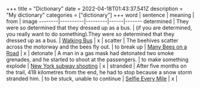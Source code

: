 +++
title = "Dictionary"
date = 2022-04-18T01:43:37.541Z
description = "My dictionary"
categories = ["dictionary"]
+++
   word | sentence | meaning | from | image 
--------|----------|---------|------|-------
determined | They were so determined that they dressed up as a bus. | (if you are determined, you really want to do something).They were so determined that they dressed up as a bus. | [Walking Bus](https://www.newsinlevels.com/products/walking-bus-level-2/) | x |
scatter | The beehives scatter across the motorway and the bees fly out. | to break up | [Many Bees on a Road](https://www.newsinlevels.com/products/many-bees-on-a-road-level-2/) | x |
detonate | A man in a gas mask had detonated two smoke grenades, and he started to shoot at the passengers. | to make something explode | [New York subway shooting](https://www.newsinlevels.com/products/new-york-subway-shooting-level-2/) | x |
stranded | After five months on the trail, 418 kilometres from the end, he had to stop because a snow storm stranded him. | to be stuck, unable to continue | [Selfie Every Mile](https://www.newsinlevels.com/products/selfie-every-mile-level-2/) | x |